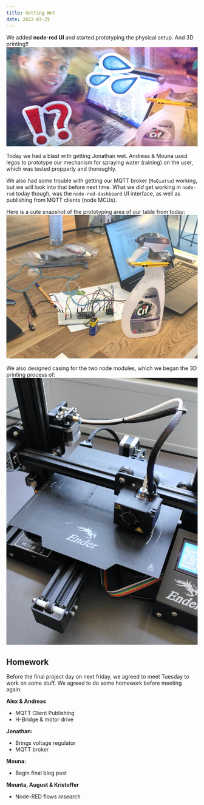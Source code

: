 ```yaml
---
title: Getting Wet
date: 2022-03-25
---
```

We added **node-red UI** and started prototyping the physical setup. And 3D printing!!
![](./jonathan-got-wet.jpg)

Today we had a blast with getting Jonathan wet. Andreas & Mouna used legos to prototype our mechanism for spraying water (raining) on the user, which was tested propperly and thoroughly.

We also had some trouble with getting our MQTT broker (`MaQiatto`) working, but we will look into that before next time. What we *did* get working in `node-red` today though, was the `node-red-dashboard` UI interface, as well as publishing from MQTT clients (node MCUs).

Here is a cute snapshot of the prototyping area of our table from today:
![](./prototyping.jpg)

We also designed casing for the two node modules, which we began the 3D printing process of:
![](./printing.jpg)

## Homework
Before the final project day on next friday, we agreed to meet Tuesday to work on some stuff. We agreed to do some homework before meeting again:

**Alex & Andreas**
* MQTT Client Publishing
* H-Bridge & motor drive

**Jonathan:**
* Brings voltage regulator
* MQTT broker

**Mouna:**
* Begin final blog post

**Mounta, August & Kristoffer**
* Node-RED flows *research*